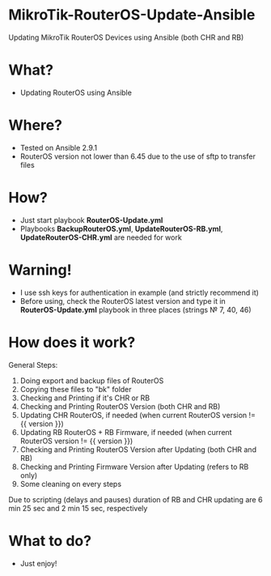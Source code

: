 # MikroTik-RouterOS-Update-Ansible
Updating MikroTik RouterOS Devices using Ansible (both CHR and RB)

<h1>What?</h1>

- Updating RouterOS using Ansible

<h1>Where?</h1>

- Tested on Ansible 2.9.1
- RouterOS version not lower than 6.45 due to the use of sftp to transfer files

<h1>How?</h1>

- Just start playbook <b>RouterOS-Update.yml</b>
- Playbooks <b>BackupRouterOS.yml</b>, <b>UpdateRouterOS-RB.yml</b>, <b>UpdateRouterOS-CHR.yml</b> are needed for work

<h1>Warning!</h1>

- I use ssh keys for authentication in example (and strictly recommend it)
- Before using, check the RouterOS latest version and type it in <b>RouterOS-Update.yml</b> playbook in three places (strings № 7, 40, 46)

<h1>How does it work?</h1>

General Steps:
1. Doing export and backup files of RouterOS
2. Copying these files to "bk" folder
3. Checking and Printing if it's CHR or RB
4. Checking and Printing RouterOS Version (both CHR and RB)
5. Updating CHR RouterOS, if needed  (when current RouterOS version != {{ version }})
6. Updating RB RouterOS + RB Firmware, if needed (when current RouterOS version != {{ version }})
7. Checking and Printing RouterOS Version after Updating (both CHR and RB)
8. Checking and Printing Firmware Version after Updating (refers to RB only)
9. Some cleaning on every steps

Due to scripting (delays and pauses) duration of RB and CHR updating are 6 min 25 sec and 2 min 15 sec, respectively

<h1>What to do?</h1>

- Just enjoy!
